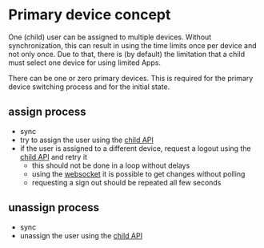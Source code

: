 # Primary device concept

One (child) user can be assigned to multiple devices. Without synchronization,
this can result in using the time limits once per device and not only once.
Due to that, there is (by default) the limitation that a child must select
one device for using limited Apps.

There can be one or zero primary devices. This is required for the primary device
switching process and for the initial state.

## assign process

- sync
- try to assign the user using the [child API](../api/child.md)
- if the user is assigned to a different device, request a logout using the [child API](../api/child.md) and retry it
  - this should not be done in a loop without delays
  - using the [websocket](./websocket.md) it is possible to get changes without polling
  - requesting a sign out should be repeated all few seconds

## unassign process

- sync
- unassign the user using the [child API](../api/child.md)
